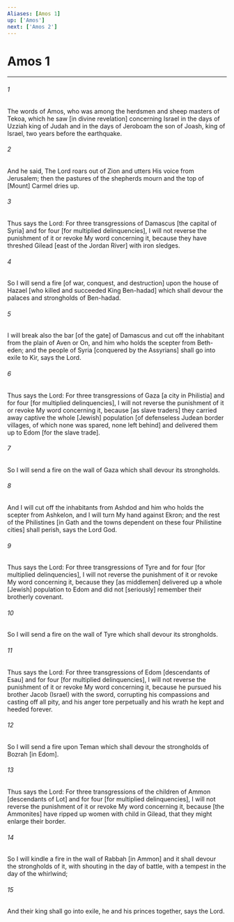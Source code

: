 ```yaml
---
Aliases: [Amos 1]
up: ['Amos']
next: ['Amos 2']
---
```

# Amos 1

***














###### 1 






The words of Amos, who was among the herdsmen and sheep masters of Tekoa, which he saw [in divine revelation] concerning Israel in the days of Uzziah king of Judah and in the days of Jeroboam the son of Joash, king of Israel, two years before the earthquake. 













###### 2 






And he said, The Lord roars out of Zion and utters His voice from Jerusalem; then the pastures of the shepherds mourn and the top of [Mount] Carmel dries up. 













###### 3 






Thus says the Lord: For three transgressions of Damascus [the capital of Syria] and for four [for multiplied delinquencies], I will not reverse the punishment of it or revoke My word concerning it, because they have threshed Gilead [east of the Jordan River] with iron sledges. 













###### 4 






So I will send a fire [of war, conquest, and destruction] upon the house of Hazael [who killed and succeeded King Ben-hadad] which shall devour the palaces and strongholds of Ben-hadad. 













###### 5 






I will break also the bar [of the gate] of Damascus and cut off the inhabitant from the plain of Aven or On, and him who holds the scepter from Beth-eden; and the people of Syria [conquered by the Assyrians] shall go into exile to Kir, says the Lord. 













###### 6 






Thus says the Lord: For three transgressions of Gaza [a city in Philistia] and for four [for multiplied delinquencies], I will not reverse the punishment of it or revoke My word concerning it, because [as slave traders] they carried away captive the whole [Jewish] population [of defenseless Judean border villages, of which none was spared, none left behind] and delivered them up to Edom [for the slave trade]. 













###### 7 






So I will send a fire on the wall of Gaza which shall devour its strongholds. 













###### 8 






And I will cut off the inhabitants from Ashdod and him who holds the scepter from Ashkelon, and I will turn My hand against Ekron; and the rest of the Philistines [in Gath and the towns dependent on these four Philistine cities] shall perish, says the Lord God. 













###### 9 






Thus says the Lord: For three transgressions of Tyre and for four [for multiplied delinquencies], I will not reverse the punishment of it or revoke My word concerning it, because they [as middlemen] delivered up a whole [Jewish] population to Edom and did not [seriously] remember their brotherly covenant. 













###### 10 






So I will send a fire on the wall of Tyre which shall devour its strongholds. 













###### 11 






Thus says the Lord: For three transgressions of Edom [descendants of Esau] and for four [for multiplied delinquencies], I will not reverse the punishment of it or revoke My word concerning it, because he pursued his brother Jacob (Israel) with the sword, corrupting his compassions and casting off all pity, and his anger tore perpetually and his wrath he kept and heeded forever. 













###### 12 






So I will send a fire upon Teman which shall devour the strongholds of Bozrah [in Edom]. 













###### 13 






Thus says the Lord: For three transgressions of the children of Ammon [descendants of Lot] and for four [for multiplied delinquencies], I will not reverse the punishment of it or revoke My word concerning it, because [the Ammonites] have ripped up women with child in Gilead, that they might enlarge their border. 













###### 14 






So I will kindle a fire in the wall of Rabbah [in Ammon] and it shall devour the strongholds of it, with shouting in the day of battle, with a tempest in the day of the whirlwind; 













###### 15 






And their king shall go into exile, he and his princes together, says the Lord.
